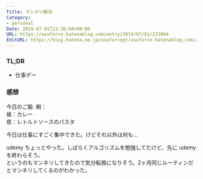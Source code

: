 ```yaml
---
Title: マンネリ解消
Category:
- personal
Date: 2019-07-01T23:38:04+09:00
URL: https://asuforce.hatenablog.com/entry/2019/07/01/233804
EditURL: https://blog.hatena.ne.jp/asuforcegt/asuforce.hatenablog.com/atom/entry/17680117127211919825
---
```


### TL;DR
- 仕事デー
 
### 感想
今日のご飯. 
朝：  
昼：カレー  
夜：レトルトソースのパスタ

今日は仕事にすごく集中できた。けどそれ以外は何も…

udemy ちょっとやった。しばらくアルゴリズムを勉強してたけど、先に udemy を終わらそう。  
というのもマンネリしてきたので気分転換になりそう。2ヶ月同じルーティンだとマンネリしてくるのがわかった。
